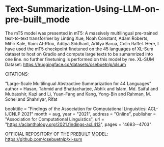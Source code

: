 # Text-Summarization-Using-LLM-on-pre-built_mode
The mT5 model was presented in mT5: A massively multilingual pre-trained text-to-text transformer by Linting Xue, Noah Constant, Adam Roberts, Mihir Kale, Rami Al-Rfou, Aditya Siddhant, Aditya Barua, Colin Raffel.
Here, I have used the mT5 checkpoint finetuned on the 45 languages of XL-Sum dataset to host on Gradio and compute large texts to be sumamrized into one line. no further finetuning is performed on this model by me.
XL-SUM Dataset: https://huggingface.co/datasets/csebuetnlp/xlsum

CITATIONS:

"Large-Scale Multilingual Abstractive Summarization for 44 Languages"
author = Hasan, Tahmid  and
      Bhattacharjee, Abhik  and
      Islam, Md. Saiful  and
      Mubasshir, Kazi  and
      Li, Yuan-Fang  and
      Kang, Yong-Bin  and
      Rahman, M. Sohel  and
      Shahriyar, Rifat
    
  booktitle = "Findings of the Association for Computational Linguistics: ACL-IJCNLP 2021"
      month = aug,
      year = "2021",
      address = "Online",
      publisher = "Association for Computational Linguistics",
      url = "https://aclanthology.org/2021.findings-acl.413",
      pages = "4693--4703"

OFFICIAL REPOSITORY OF THE PREBUILT MODEL:
https://github.com/csebuetnlp/xl-sum
